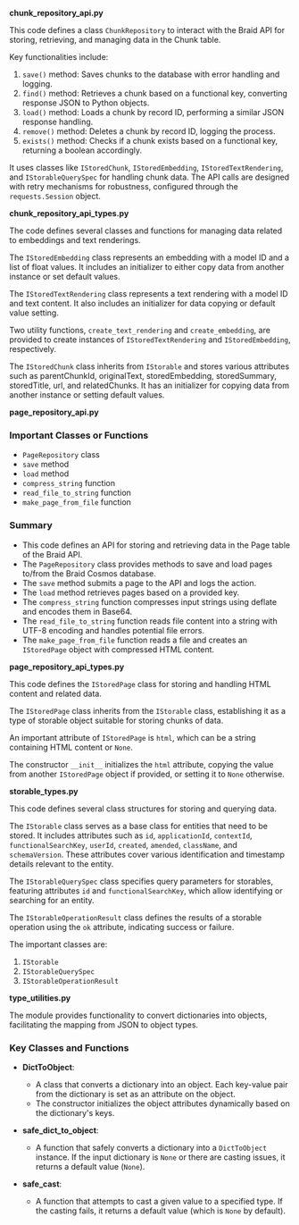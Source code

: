 **chunk_repository_api.py**

This code defines a class `ChunkRepository` to interact with the Braid API for storing, retrieving, and managing data in the Chunk table. 

Key functionalities include:
1. `save()` method: Saves chunks to the database with error handling and logging.
2. `find()` method: Retrieves a chunk based on a functional key, converting response JSON to Python objects.
3. `load()` method: Loads a chunk by record ID, performing a similar JSON response handling.
4. `remove()` method: Deletes a chunk by record ID, logging the process.
5. `exists()` method: Checks if a chunk exists based on a functional key, returning a boolean accordingly.

It uses classes like `IStoredChunk`, `IStoredEmbedding`, `IStoredTextRendering`, and `IStorableQuerySpec` for handling chunk data. The API calls are designed with retry mechanisms for robustness, configured through the `requests.Session` object.

**chunk_repository_api_types.py**

The code defines several classes and functions for managing data related to embeddings and text renderings. 

The `IStoredEmbedding` class represents an embedding with a model ID and a list of float values. It includes an initializer to either copy data from another instance or set default values.

The `IStoredTextRendering` class represents a text rendering with a model ID and text content. It also includes an initializer for data copying or default value setting.

Two utility functions, `create_text_rendering` and `create_embedding`, are provided to create instances of `IStoredTextRendering` and `IStoredEmbedding`, respectively.

The `IStoredChunk` class inherits from `IStorable` and stores various attributes such as parentChunkId, originalText, storedEmbedding, storedSummary, storedTitle, url, and relatedChunks. It has an initializer for copying data from another instance or setting default values.

**page_repository_api.py**

### Important Classes or Functions
- `PageRepository` class
- `save` method
- `load` method
- `compress_string` function
- `read_file_to_string` function
- `make_page_from_file` function

### Summary
- This code defines an API for storing and retrieving data in the Page table of the Braid API.
- The `PageRepository` class provides methods to save and load pages to/from the Braid Cosmos database.
- The `save` method submits a page to the API and logs the action.
- The `load` method retrieves pages based on a provided key.
- The `compress_string` function compresses input strings using deflate and encodes them in Base64.
- The `read_file_to_string` function reads file content into a string with UTF-8 encoding and handles potential file errors.
- The `make_page_from_file` function reads a file and creates an `IStoredPage` object with compressed HTML content.

**page_repository_api_types.py**

This code defines the `IStoredPage` class for storing and handling HTML content and related data. 

The `IStoredPage` class inherits from the `IStorable` class, establishing it as a type of storable object suitable for storing chunks of data. 

An important attribute of `IStoredPage` is `html`, which can be a string containing HTML content or `None`. 

The constructor `__init__` initializes the `html` attribute, copying the value from another `IStoredPage` object if provided, or setting it to `None` otherwise.

**storable_types.py**

This code defines several class structures for storing and querying data.

The `IStorable` class serves as a base class for entities that need to be stored. It includes attributes such as `id`, `applicationId`, `contextId`, `functionalSearchKey`, `userId`, `created`, `amended`, `className`, and `schemaVersion`. These attributes cover various identification and timestamp details relevant to the entity.

The `IStorableQuerySpec` class specifies query parameters for storables, featuring attributes `id` and `functionalSearchKey`, which allow identifying or searching for an entity.

The `IStorableOperationResult` class defines the results of a storable operation using the `ok` attribute, indicating success or failure.

The important classes are:
1. `IStorable`
2. `IStorableQuerySpec`
3. `IStorableOperationResult`

**type_utilities.py**

The module provides functionality to convert dictionaries into objects, facilitating the mapping from JSON to object types.

### Key Classes and Functions

- **DictToObject**:
  - A class that converts a dictionary into an object. Each key-value pair from the dictionary is set as an attribute on the object.
  - The constructor initializes the object attributes dynamically based on the dictionary's keys.

- **safe_dict_to_object**:
  - A function that safely converts a dictionary into a `DictToObject` instance. If the input dictionary is `None` or there are casting issues, it returns a default value (`None`).

- **safe_cast**:
  - A function that attempts to cast a given value to a specified type. If the casting fails, it returns a default value (which is `None` by default).

